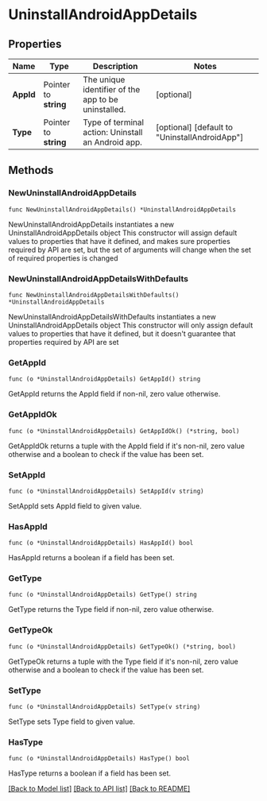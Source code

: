 # UninstallAndroidAppDetails

## Properties

Name | Type | Description | Notes
------------ | ------------- | ------------- | -------------
**AppId** | Pointer to **string** | The unique identifier of the app to be uninstalled. | [optional] 
**Type** | Pointer to **string** | Type of terminal action: Uninstall an Android app. | [optional] [default to "UninstallAndroidApp"]

## Methods

### NewUninstallAndroidAppDetails

`func NewUninstallAndroidAppDetails() *UninstallAndroidAppDetails`

NewUninstallAndroidAppDetails instantiates a new UninstallAndroidAppDetails object
This constructor will assign default values to properties that have it defined,
and makes sure properties required by API are set, but the set of arguments
will change when the set of required properties is changed

### NewUninstallAndroidAppDetailsWithDefaults

`func NewUninstallAndroidAppDetailsWithDefaults() *UninstallAndroidAppDetails`

NewUninstallAndroidAppDetailsWithDefaults instantiates a new UninstallAndroidAppDetails object
This constructor will only assign default values to properties that have it defined,
but it doesn't guarantee that properties required by API are set

### GetAppId

`func (o *UninstallAndroidAppDetails) GetAppId() string`

GetAppId returns the AppId field if non-nil, zero value otherwise.

### GetAppIdOk

`func (o *UninstallAndroidAppDetails) GetAppIdOk() (*string, bool)`

GetAppIdOk returns a tuple with the AppId field if it's non-nil, zero value otherwise
and a boolean to check if the value has been set.

### SetAppId

`func (o *UninstallAndroidAppDetails) SetAppId(v string)`

SetAppId sets AppId field to given value.

### HasAppId

`func (o *UninstallAndroidAppDetails) HasAppId() bool`

HasAppId returns a boolean if a field has been set.

### GetType

`func (o *UninstallAndroidAppDetails) GetType() string`

GetType returns the Type field if non-nil, zero value otherwise.

### GetTypeOk

`func (o *UninstallAndroidAppDetails) GetTypeOk() (*string, bool)`

GetTypeOk returns a tuple with the Type field if it's non-nil, zero value otherwise
and a boolean to check if the value has been set.

### SetType

`func (o *UninstallAndroidAppDetails) SetType(v string)`

SetType sets Type field to given value.

### HasType

`func (o *UninstallAndroidAppDetails) HasType() bool`

HasType returns a boolean if a field has been set.


[[Back to Model list]](../README.md#documentation-for-models) [[Back to API list]](../README.md#documentation-for-api-endpoints) [[Back to README]](../README.md)


